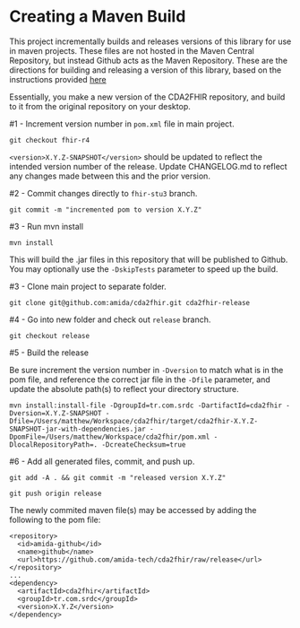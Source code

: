 Creating a Maven Build 
===
This project incrementally builds and releases versions of this library for use in maven projects. These files are not hosted in the Maven Central Repository, but instead Github acts as the Maven Repository. These are the directions for building and releasing a version of this library, based on the instructions provided [here](https://gist.github.com/fernandezpablo85/03cf8b0cd2e7d8527063)

Essentially, you make a new version of the CDA2FHIR repository, and build to it from the original repository on your desktop.

#1 - Increment version number in `pom.xml` file in main project.

`git checkout fhir-r4`

`<version>X.Y.Z-SNAPSHOT</version>` should be updated to reflect the intended version number of the release. Update CHANGELOG.md to reflect any changes made between this and the prior version.

#2 - Commit changes directly to `fhir-stu3` branch.

`git commit -m "incremented pom to version X.Y.Z"`

#3 - Run mvn install

`mvn install`

This will build the .jar files in this repository that will be published to Github. You may optionally use the `-DskipTests` parameter to speed up the build.

#3 - Clone main project to separate folder.

`git clone git@github.com:amida/cda2fhir.git cda2fhir-release`

#4 - Go into new folder and check out `release` branch.

`git checkout release`

#5 - Build the release

Be sure increment the version number in `-Dversion` to match what is in the pom file, and reference the correct jar file in the `-Dfile` parameter, and update the absolute path(s) to reflect your directory structure.

```mvn install:install-file -DgroupId=tr.com.srdc -DartifactId=cda2fhir -Dversion=X.Y.Z-SNAPSHOT -Dfile=/Users/matthew/Workspace/cda2fhir/target/cda2fhir-X.Y.Z-SNAPSHOT-jar-with-dependencies.jar -DpomFile=/Users/matthew/Workspace/cda2fhir/pom.xml -DlocalRepositoryPath=. -DcreateChecksum=true```

#6 - Add all generated files, commit, and push up.

`git add -A . && git commit -m "released version X.Y.Z"`

`git push origin release`

The newly commited maven file(s) may be accessed by adding the following to the pom file:

```
<repository>
  <id>amida-github</id>
  <name>github</name>
  <url>https://github.com/amida-tech/cda2fhir/raw/release</url>
</repository>
...
<dependency> 
  <artifactId>cda2fhir</artifactId>
  <groupId>tr.com.srdc</groupId>
  <version>X.Y.Z</version>	        
</dependency>
```

